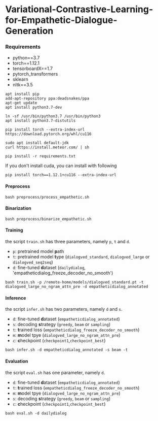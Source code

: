 # Variational-Contrastive-Learning-for-Empathetic-Dialogue-Generation

### Requirements

- python==3.7
- torch==1.12.1
- tensorboardX==1.7
- pytorch_transformers
- sklearn
- nltk==3.5

```shell
apt install pip
add-apt-repository ppa:deadsnakes/ppa
apt-get update
apt install python3.7-dev

ln -sf /usr/bin/python3.7 /usr/bin/python3
apt install python3.7-distutils

pip install torch --extra-index-url https://download.pytorch.org/whl/cu116

sudo apt install default-jdk
curl https://install.meteor.com/ | sh

pip install -r requirements.txt
```
If you don't install cuda, you can install with following
```
pip install torch==1.12.1+cu116 --extra-index-url 
```

#### Preprocess

```shell
bash preprocess/process_empathetic.sh
```

#### Binarization

```shell
bash preprocess/binarize_empathetic.sh
```

#### Training

the script `train.sh` has three parameters, namely `p`, `t` and `d`.

- `p`: pretrained model **p**ath
- `t`: pretrained model **t**ype (`dialogved_standard`, `dialogved_large` or `dialogved_seq2seq`)
- `d`: fine-tuned **d**ataset (`dailydialog`, 'empatheticdialog_freeze_decoder_no_smooth')

```shell
bash train.sh -p /remote-home/models/dialogved_standard.pt -t dialogved_large_no_ngram_attn_pre -d empatheticdialog_annotated
```

#### Inference

the script `infer.sh` has two parameters, namely `d` and `s`.

- `d`: fine-tuned **d**ataset (`empatheticdialog_annotated`)
- `s`: decoding **s**trategy (`greedy`, `beam` or `sampling`)
- `t`: **t**rained loss (`empatheticdialog_freeze_decoder_no_smooth`)
- `m`: **m**odel tpye (`dialogved_large_no_ngram_attn_pre`)
- `c`: **c**heckpoint  (`checkpoint1`,`checkpoint_best`)

```shell
bash infer.sh -d empatheticdialog_annotated -s beam -t 
```

#### Evaluation

the script `eval.sh` has one parameter, namely `d`.

- `d`: fine-tuned **d**ataset (`empatheticdialog_annotated`)
- `t`: **t**rained loss (`empatheticdialog_freeze_decoder_no_smooth`)
- `m`: **m**odel tpye (`dialogved_large_no_ngram_attn_pre`)
- `s`: decoding **s**trategy (`greedy`, `beam` or `sampling`)
- `c`: **c**heckpoint  (`checkpoint1`,`checkpoint_best`)

```shell
bash eval.sh -d dailydialog
```
